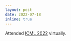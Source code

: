 ```yaml
---
layout: post
date: 2022-07-18
inline: true
---
```


Attended <a href="https://icml.cc/Conferences/2022">ICML 2022</a> virtually.
